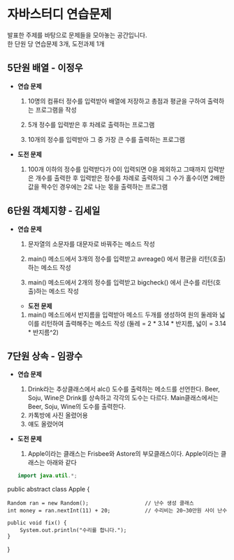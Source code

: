 # 자바스터디 연습문제
발표한 주제를 바탕으로 문제들을 모아놓는 공간입니다. <br>
한 단원 당 연습문제 3개, 도전과제 1개

## 5단원 배열 - 이정우
* **연습 문제**
   
    1. 10명의 컴퓨터 정수를 입력받아 배열에 저장하고 총점과 평균을 구하여 출력하는 프로그램을 작성

    2. 5개 정수를 입력받은 후 차례로 출력하는 프로그램

    3. 10개의 정수를 입력받아 그 중 가장 큰 수를 출력하는 프로그램

* **도전 문제**
   
    1. 100개 이하의 정수를 입력받다가 0이 입력되면 0을 제외하고 그때까지 입력받은 개수를 출력한 후 입력받은 정수를 차례로 출력하되 그 수가 홀수이면 2배한 값을 짝수인 경우에는 2로 나눈 몫을 출력하는 프로그램 

## 6단원 객체지향 - 김세일
* **연습 문제**

   1. 문자열의 소문자를 대문자로 바꿔주는 메소드 작성
   
   2. main() 메소드에서 3개의 정수를 입력받고 avreage() 에서 평균을 리턴(호출)하는 메소드 작성
   
   3. main() 메소드에서 2개의 정수를 입력받고 bigcheck() 에서 큰수를 리턴(호출)하는 메소드 작성

  * **도전 문제**
  
   1. main() 메소드에서 반지름을 입력받아 메소드 두개를 생성하여 원의 둘레와 넓이를 리턴하여 출력해주는 메소드 작성 (둘레 = 2 * 3.14 * 반지름, 넓이 = 3.14 * 반지름^2)

## 7단원 상속 - 임광수
* **연습 문제**
   
    1. Drink라는 추상클래스에서 alc() 도수를 출력하는 메소드를 선언한다. Beer, Soju, Wine은 Drink를 상속하고 각각의 도수는 다르다. Main클래스에서는 Beer, Soju, Wine의 도수를 출력한다.
    2. 카톡방에 사진 올렸어용
    3. 얘도 올렸어여 

* **도전 문제**
   
    1. Apple이라는 클래스는 Frisbee와 Astore의 부모클래스이다. Apple이라는 클래스는 아래와 같다
    ```java
    import java.util.*;

public abstract class Apple {
	
	Random ran = new Random();                  // 난수 생성 클래스
	int money = ran.nextInt(11) + 20;           // 수리비는 20~30만원 사이 난수
	
	public void fix() {
		System.out.println("수리를 합니다.");
	}
	

}
```
